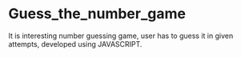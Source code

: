 # Guess_the_number_game
It is interesting number guessing game, user has to guess it in given attempts, developed using JAVASCRIPT.
